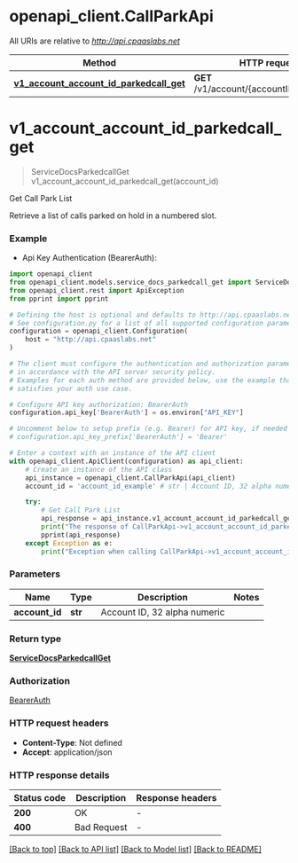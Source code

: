 # openapi_client.CallParkApi

All URIs are relative to *http://api.cpaaslabs.net*

Method | HTTP request | Description
------------- | ------------- | -------------
[**v1_account_account_id_parkedcall_get**](CallParkApi.md#v1_account_account_id_parkedcall_get) | **GET** /v1/account/{accountID}/parkedcall | Get Call Park List


# **v1_account_account_id_parkedcall_get**
> ServiceDocsParkedcallGet v1_account_account_id_parkedcall_get(account_id)

Get Call Park List

Retrieve a list of calls parked on hold in a numbered slot.

### Example

* Api Key Authentication (BearerAuth):

```python
import openapi_client
from openapi_client.models.service_docs_parkedcall_get import ServiceDocsParkedcallGet
from openapi_client.rest import ApiException
from pprint import pprint

# Defining the host is optional and defaults to http://api.cpaaslabs.net
# See configuration.py for a list of all supported configuration parameters.
configuration = openapi_client.Configuration(
    host = "http://api.cpaaslabs.net"
)

# The client must configure the authentication and authorization parameters
# in accordance with the API server security policy.
# Examples for each auth method are provided below, use the example that
# satisfies your auth use case.

# Configure API key authorization: BearerAuth
configuration.api_key['BearerAuth'] = os.environ["API_KEY"]

# Uncomment below to setup prefix (e.g. Bearer) for API key, if needed
# configuration.api_key_prefix['BearerAuth'] = 'Bearer'

# Enter a context with an instance of the API client
with openapi_client.ApiClient(configuration) as api_client:
    # Create an instance of the API class
    api_instance = openapi_client.CallParkApi(api_client)
    account_id = 'account_id_example' # str | Account ID, 32 alpha numeric

    try:
        # Get Call Park List
        api_response = api_instance.v1_account_account_id_parkedcall_get(account_id)
        print("The response of CallParkApi->v1_account_account_id_parkedcall_get:\n")
        pprint(api_response)
    except Exception as e:
        print("Exception when calling CallParkApi->v1_account_account_id_parkedcall_get: %s\n" % e)
```



### Parameters


Name | Type | Description  | Notes
------------- | ------------- | ------------- | -------------
 **account_id** | **str**| Account ID, 32 alpha numeric | 

### Return type

[**ServiceDocsParkedcallGet**](ServiceDocsParkedcallGet.md)

### Authorization

[BearerAuth](../README.md#BearerAuth)

### HTTP request headers

 - **Content-Type**: Not defined
 - **Accept**: application/json

### HTTP response details

| Status code | Description | Response headers |
|-------------|-------------|------------------|
**200** | OK |  -  |
**400** | Bad Request |  -  |

[[Back to top]](#) [[Back to API list]](../README.md#documentation-for-api-endpoints) [[Back to Model list]](../README.md#documentation-for-models) [[Back to README]](../README.md)

